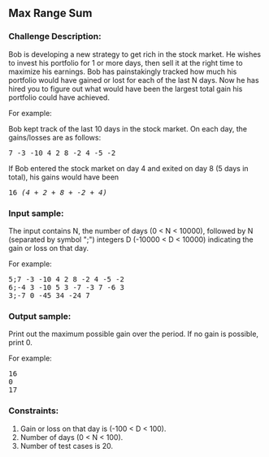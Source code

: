 <h2>Max Range Sum</h2>

<h3>Challenge Description:</h3>

<p>
    Bob is developing a new strategy to get rich in the stock market. He wishes to invest his portfolio for 1 or more
    days, then sell it at the right time to maximize his earnings. Bob has painstakingly tracked how much his portfolio
    would have gained or lost for each of the last N days. Now he has hired you to figure out what would have been the
    largest total gain his portfolio could have achieved.
</p>

<p>For example:</p>

<p>
    Bob kept track of the last 10 days in the stock market. On each day, the gains/losses are as follows:
</p>

<pre>7 -3 -10 4 2 8 -2 4 -5 -2</pre>

<p>
    If Bob entered the stock market on day 4 and exited on day 8 (5 days in total), his gains would have been
</p>

<pre>16 <i>(4 + 2 + 8 + -2 + 4)</i></pre>

<h3>Input sample:</h3>

<p>
    The input contains N, the number of days (0 &lt; N &lt; 10000), followed by N (separated by symbol &quot;;&quot;) integers D
    (-10000 &lt; D &lt; 10000) indicating the gain or loss on that day.
</p>

<p>For example:</p>

<pre class="description-input-output">5;7 -3 -10 4 2 8 -2 4 -5 -2
6;-4 3 -10 5 3 -7 -3 7 -6 3
3;-7 0 -45 34 -24 7</pre>

<h3>Output sample:</h3>

<p>Print out the maximum possible gain over the period. If no gain is possible, print 0.</p>

<p>For example:</p>

<pre class="description-input-output">16
0
17</pre>

<h3>Constraints:</h3>

<ol>
<li>Gain or loss on that day is (-100 &lt; D &lt; 100).</li>
<li>Number of days (0 &lt; N &lt; 100).</li>
<li>Number of test cases is 20.</li>
</ol>